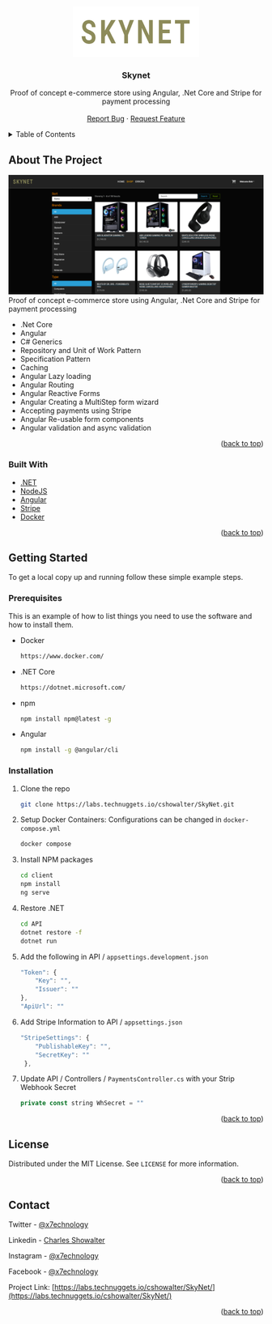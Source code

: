 <div id="top"></div>

<!-- PROJECT LOGO -->
<br />
<div align="center">
  <a href="https://labs.technuggets.io/cshowalter/SkyNet">
    <img src="logo.png" alt="Logo" height="100">
  </a>

<h3 align="center">Skynet</h3>

  <p align="center">
    Proof of concept e-commerce store using Angular, .Net Core and Stripe for payment processing
    <br />
    <br />
    <a href="https://labs.technuggets.io/cshowalter/SkyNet/issues">Report Bug</a>
    ·
    <a href="https://labs.technuggets.io/cshowalter/SkyNet/issues">Request Feature</a>
  </p>
</div>



<!-- TABLE OF CONTENTS -->
<details>
  <summary>Table of Contents</summary>
  <ol>
    <li>
      <a href="#about-the-project">About The Project</a>
      <ul>
        <li><a href="#built-with">Built With</a></li>
      </ul>
    </li>
    <li>
      <a href="#getting-started">Getting Started</a>
      <ul>
        <li><a href="#prerequisites">Prerequisites</a></li>
        <li><a href="#installation">Installation</a></li>
      </ul>
    </li>
    <li><a href="#license">License</a></li>
    <li><a href="#contact">Contact</a></li>
    <li><a href="#acknowledgments">Acknowledgments</a></li>
  </ol>
</details>



<!-- ABOUT THE PROJECT -->
## About The Project

[![Product Name Screen Shot][product-screenshot]](https://labs.technuggets.io/cshowalter/SkyNet)
Proof of concept e-commerce store using Angular, .Net Core and Stripe for payment processing

* .Net Core
* Angular
* C# Generics
* Repository and Unit of Work Pattern
* Specification Pattern
* Caching
* Angular Lazy loading
* Angular Routing
* Angular Reactive Forms
* Angular Creating a MultiStep form wizard
* Accepting payments using Stripe
* Angular Re-usable form components
* Angular validation and async validation

<p align="right">(<a href="#top">back to top</a>)</p>



### Built With

* [.NET](https://dotnet.microsoft.com/en-us/)
* [NodeJS](https://nodejs.org/)
* [Angular](https://angular.io/)
* [Stripe](https://stripe.com)
* [Docker](https://www.docker.com/)

<p align="right">(<a href="#top">back to top</a>)</p>



<!-- GETTING STARTED -->
## Getting Started

To get a local copy up and running follow these simple example steps.

### Prerequisites

This is an example of how to list things you need to use the software and how to install them.

* Docker
  ```sh
  https://www.docker.com/
  ```
* .NET Core
  ```sh
  https://dotnet.microsoft.com/
  ```

* npm
  ```sh
  npm install npm@latest -g
  ```
* Angular
  ```sh
  npm install -g @angular/cli
  ```

### Installation

1. Clone the repo
   ```sh
   git clone https://labs.technuggets.io/cshowalter/SkyNet.git
   ```
2. Setup Docker Containers: Configurations can be changed in `docker-compose.yml`
    ```sh
    docker compose
    ```
3. Install NPM packages
   ```sh
   cd client
   npm install
   ng serve
   ```
4. Restore .NET
   ```sh
   cd API
   dotnet restore -f
   dotnet run
   ```
5. Add the following in API / `appsettings.development.json`
   ```js
   "Token": {
       "Key": "",
       "Issuer": ""
   },
   "ApiUrl": ""
   ```
6. Add Stripe Information to API / `appsettings.json`
   ```js
   "StripeSettings": {
       "PublishableKey": "",
       "SecretKey": ""
    },
   ```
6. Update API / Controllers / `PaymentsController.cs` with your Strip Webhook Secret
    ```js
    private const string WhSecret = ""
    ```

<p align="right">(<a href="#top">back to top</a>)</p>

<!-- LICENSE -->
## License

Distributed under the MIT License. See `LICENSE` for more information.

<p align="right">(<a href="#top">back to top</a>)</p>



<!-- CONTACT -->
## Contact

Twitter - [@x7echnology](https://twitter.com/technuggets_io)

Linkedin - [Charles Showalter](https://linkedin.com/in/charles-showalter)

Instagram - [@x7echnology](https://twitter.com/technuggets.io)

Facebook - [@x7echnology](https://facebook.com/technuggets.io)

Project Link: [https://labs.technuggets.io/cshowalter/SkyNet/](https://labs.technuggets.io/cshowalter/SkyNet/)

<p align="right">(<a href="#top">back to top</a>)</p>


<!-- MARKDOWN LINKS & IMAGES -->
<!-- https://www.markdownguide.org/basic-syntax/#reference-style-links -->
[twitter-shield]: https://img.shields.io/twitter/follow/x7echnology?style=for-the-badge
[twitter-url]: https://twitter.com/x7echnology
[linkedin-shield]: https://img.shields.io/badge/-LinkedIn-black.svg?style=for-the-badge&logo=linkedin&colorB=555
[linkedin-url]: https://linkedin.com/in/linkedin_username
[product-screenshot]: Screenshot.png